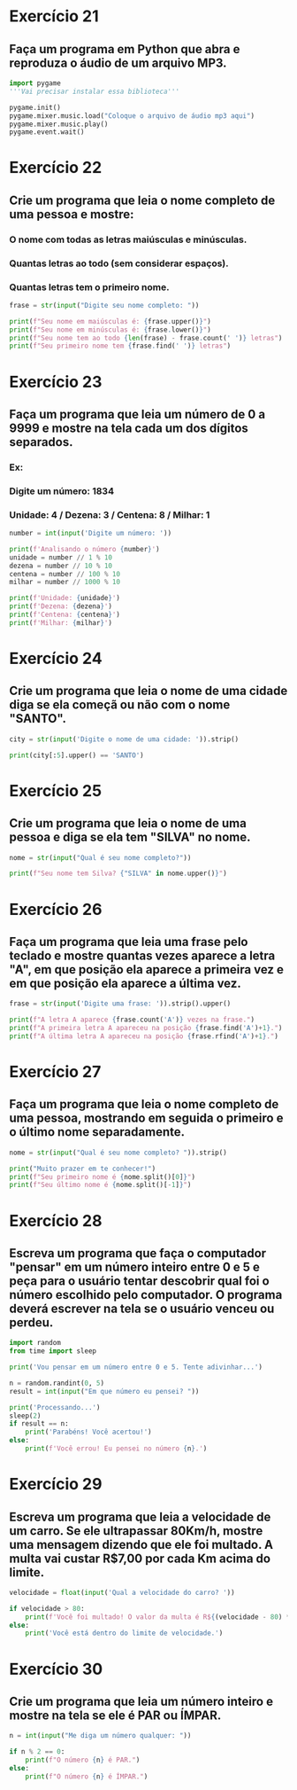 # Exercício 21
## Faça um programa em Python que abra e reproduza o áudio de um arquivo MP3.

```py
import pygame 
'''Vai precisar instalar essa biblioteca'''

pygame.init()
pygame.mixer.music.load("Coloque o arquivo de áudio mp3 aqui") 
pygame.mixer.music.play()
pygame.event.wait()
```

# Exercício 22
## Crie um programa que leia o nome completo de uma pessoa e mostre:
### O nome com todas as letras maiúsculas e minúsculas.
### Quantas letras ao todo (sem considerar espaços).
### Quantas letras tem o primeiro nome.

```py
frase = str(input("Digite seu nome completo: "))

print(f"Seu nome em maiúsculas é: {frase.upper()}")
print(f"Seu nome em minúsculas é: {frase.lower()}")
print(f"Seu nome tem ao todo {len(frase) - frase.count(' ')} letras")
print(f"Seu primeiro nome tem {frase.find(' ')} letras")
```

# Exercício 23
## Faça um programa que leia um número de 0 a 9999 e mostre na tela cada um dos dígitos separados.
### Ex:
### Digite um número: 1834
### Unidade: 4 / Dezena: 3 / Centena: 8 / Milhar: 1

```py
number = int(input('Digite um número: '))

print(f'Analisando o número {number}')
unidade = number // 1 % 10
dezena = number // 10 % 10
centena = number // 100 % 10
milhar = number // 1000 % 10

print(f'Unidade: {unidade}')
print(f'Dezena: {dezena}')
print(f'Centena: {centena}')
print(f'Milhar: {milhar}')
```

# Exercício 24
## Crie um programa que leia o nome de uma cidade diga se ela começã ou não com o nome "SANTO".

```py
city = str(input('Digite o nome de uma cidade: ')).strip()

print(city[:5].upper() == 'SANTO')
```

# Exercício 25
## Crie um programa que leia o nome de uma pessoa e diga se ela tem "SILVA" no nome.

```py
nome = str(input("Qual é seu nome completo?"))

print(f"Seu nome tem Silva? {"SILVA" in nome.upper()}")
```

# Exercício 26
## Faça um programa que leia uma frase pelo teclado e mostre quantas vezes aparece a letra "A", em que posição ela aparece a primeira vez e em que posição ela aparece a última vez.

```py
frase = str(input('Digite uma frase: ')).strip().upper()

print(f"A letra A aparece {frase.count('A')} vezes na frase.")
print(f"A primeira letra A apareceu na posição {frase.find('A')+1}.")
print(f"A última letra A apareceu na posição {frase.rfind('A')+1}.")
```

# Exercício 27
## Faça um programa que leia o nome completo de uma pessoa, mostrando em seguida o primeiro e o último nome separadamente.

```py
nome = str(input("Qual é seu nome completo? ")).strip()

print("Muito prazer em te conhecer!")
print(f"Seu primeiro nome é {nome.split()[0]}")
print(f"Seu último nome é {nome.split()[-1]}")
```

# Exercício 28
## Escreva um programa que faça o computador "pensar" em um número inteiro entre 0 e 5 e peça para o usuário tentar descobrir qual foi o número escolhido pelo computador. O programa deverá escrever na tela se o usuário venceu ou perdeu.

```py
import random
from time import sleep

print('Vou pensar em um número entre 0 e 5. Tente adivinhar...')

n = random.randint(0, 5)
result = int(input("Em que número eu pensei? "))

print('Processando...')
sleep(2)
if result == n:
    print('Parabéns! Você acertou!')
else:
    print(f'Você errou! Eu pensei no número {n}.')
```

# Exercício 29
## Escreva um programa que leia a velocidade de um carro. Se ele ultrapassar 80Km/h, mostre uma mensagem dizendo que ele foi multado. A multa vai custar R$7,00 por cada Km acima do limite.

```py
velocidade = float(input('Qual a velocidade do carro? '))

if velocidade > 80:
    print(f'Você foi multado! O valor da multa é R${(velocidade - 80) * 7:.2f}.')
else:
    print('Você está dentro do limite de velocidade.')
```

# Exercício 30
## Crie um programa que leia um número inteiro e mostre na tela se ele é PAR ou ÍMPAR.

```py
n = int(input("Me diga um número qualquer: "))

if n % 2 == 0:
    print(f"O número {n} é PAR.")
else:
    print(f"O número {n} é ÍMPAR.")
```